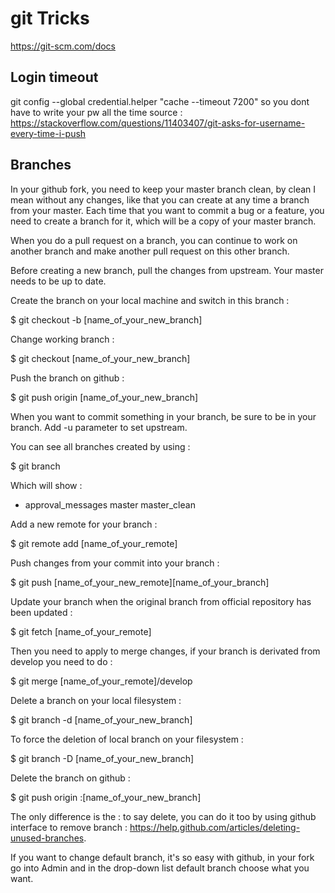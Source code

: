 # git Tricks

https://git-scm.com/docs

## Login timeout

git config --global credential.helper "cache --timeout 7200"
so you dont have to write your pw all the time
source : https://stackoverflow.com/questions/11403407/git-asks-for-username-every-time-i-push

## Branches

In your github fork, you need to keep your master branch clean, by clean I mean without any changes, like that you can create at any time a branch from your master. Each time that you want to commit a bug or a feature, you need to create a branch for it, which will be a copy of your master branch.

When you do a pull request on a branch, you can continue to work on another branch and make another pull request on this other branch.

Before creating a new branch, pull the changes from upstream. Your master needs to be up to date.

Create the branch on your local machine and switch in this branch :

\$ git checkout -b [name_of_your_new_branch]

Change working branch :

\$ git checkout [name_of_your_new_branch]

Push the branch on github :

\$ git push origin [name_of_your_new_branch]

When you want to commit something in your branch, be sure to be in your branch. Add -u parameter to set upstream.

You can see all branches created by using :

\$ git branch

Which will show :

- approval_messages
  master
  master_clean

Add a new remote for your branch :

\$ git remote add [name_of_your_remote]

Push changes from your commit into your branch :

\$ git push [name_of_your_new_remote][name_of_your_branch]

Update your branch when the original branch from official repository has been updated :

\$ git fetch [name_of_your_remote]

Then you need to apply to merge changes, if your branch is derivated from develop you need to do :

\$ git merge [name_of_your_remote]/develop

Delete a branch on your local filesystem :

\$ git branch -d [name_of_your_new_branch]

To force the deletion of local branch on your filesystem :

\$ git branch -D [name_of_your_new_branch]

Delete the branch on github :

\$ git push origin :[name_of_your_new_branch]

The only difference is the : to say delete, you can do it too by using github interface to remove branch : https://help.github.com/articles/deleting-unused-branches.

If you want to change default branch, it's so easy with github, in your fork go into Admin and in the drop-down list default branch choose what you want.
